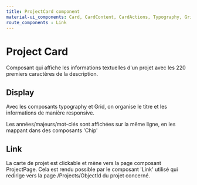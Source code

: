 ```yaml
---
title: ProjectCard component
material-ui_components: Card, CardContent, CardActions, Typography, Grid, Chip
route_components : Link
---
```


# Project Card

Composant qui affiche les informations textuelles d'un projet avec les 220 premiers caractères de la description.

## Display

Avec les composants typography et Grid, on organise le titre et les informations de manière responsive.

Les années/majeurs/mot-clés sont affichées sur la même ligne, en les mappant dans des composants 'Chip'

## Link

La carte de projet est clickable et mène vers la page composant ProjectPage. Cela est rendu possible par le composant 'Link' utilisé qui redirige vers la page /Projects/ObjectId du projet concerné.